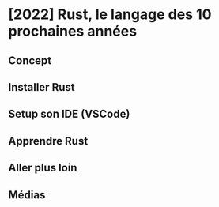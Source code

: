 # [2022] Rust, le langage des 10 prochaines années

## Concept

## Installer Rust

## Setup son IDE (VSCode)

## Apprendre Rust

## Aller plus loin

## Médias
